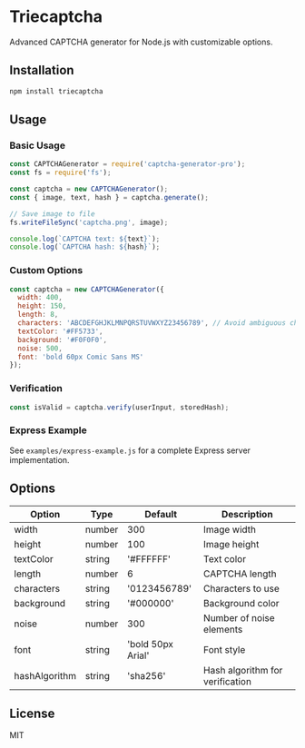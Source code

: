 # Triecaptcha

Advanced CAPTCHA generator for Node.js with customizable options.

## Installation

```bash
npm install triecaptcha
```

## Usage

### Basic Usage

```javascript
const CAPTCHAGenerator = require('captcha-generator-pro');
const fs = require('fs');

const captcha = new CAPTCHAGenerator();
const { image, text, hash } = captcha.generate();

// Save image to file
fs.writeFileSync('captcha.png', image);

console.log(`CAPTCHA text: ${text}`);
console.log(`CAPTCHA hash: ${hash}`);
```

### Custom Options

```javascript
const captcha = new CAPTCHAGenerator({
  width: 400,
  height: 150,
  length: 8,
  characters: 'ABCDEFGHJKLMNPQRSTUVWXYZ23456789', // Avoid ambiguous characters
  textColor: '#FF5733',
  background: '#F0F0F0',
  noise: 500,
  font: 'bold 60px Comic Sans MS'
});
```

### Verification

```javascript
const isValid = captcha.verify(userInput, storedHash);
```

### Express Example

See `examples/express-example.js` for a complete Express server implementation.

## Options

| Option      | Type    | Default            | Description |
|-------------|---------|--------------------|-------------|
| width       | number  | 300                | Image width |
| height      | number  | 100                | Image height |
| textColor   | string  | '#FFFFFF'          | Text color |
| length      | number  | 6                  | CAPTCHA length |
| characters  | string  | '0123456789'       | Characters to use |
| background  | string  | '#000000'          | Background color |
| noise       | number  | 300                | Number of noise elements |
| font        | string  | 'bold 50px Arial'  | Font style |
| hashAlgorithm | string | 'sha256'        | Hash algorithm for verification |

## License

MIT
